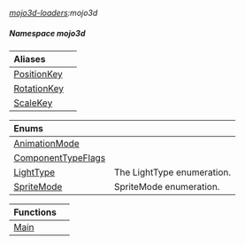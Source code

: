 _[mojo3d-loaders](../../modules/mojo3d-loaders/mojo3d-loaders-module.md):mojo3d_
##### Namespace mojo3d

| Aliases | |
|:---|:---|
| [PositionKey](mojo3d-positionkey.md) |  |
| [RotationKey](mojo3d-rotationkey.md) |  |
| [ScaleKey](mojo3d-scalekey.md) |  |

| Enums | |
|:---|:---|
| [AnimationMode](mojo3d-animationmode.md) |  |
| [ComponentTypeFlags](mojo3d-componenttypeflags.md) |  |
| [LightType](mojo3d-lighttype.md) | The LightType enumeration. |
| [SpriteMode](mojo3d-spritemode.md) | SpriteMode enumeration. |

| Functions | |
|:---|:---|
| [Main](mojo3d-main.md) |  |
